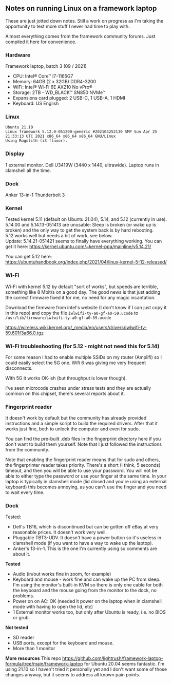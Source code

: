## Notes on running Linux on a framework laptop

These are just jotted down notes. Still a work on progress as I'm taking the opportunity to test more stuff I never had time to play with.

Almost everything comes from the framework community forums. Just compiled it here for convenience.

### Hardware
Framework laptop, batch 3 (09 / 2021)

- CPU: Intel® Core™ i7-1165G7
- Memory: 64GB (2 x 32GB) DDR4-3200
- WiFi: Intel® Wi-Fi 6E AX210 No vPro®
- Storage: 2TB - WD_BLACK™ SN850 NVMe™
- Expansions card plugged: 2 USB-C, 1 USB-A, 1 HDMI
- Keyboard: US English

### Linux
```
Ubuntu 21.10
Linux framework 5.12.0-051200-generic #202104252130 SMP Sun Apr 25 21:33:13 UTC 2021 x86_64 x86_64 x86_64 GNU/Linux
Using Rogolith (i3 flavor). 

```
### Display
1 external monitor. Dell U3419W (3440 x 1440, ultrawide). Laptop runs in clamshell all the time.

### Dock
Anker 13-in-1 Thunderbolt 3

### Kernel
Tested kernel 5.11 (default on Ubuntu 21.04), 5.14, and 5.12 (currently in use).  
5.14.00 and 5.14.13-051413 are unusable: Sleep is broken (or wake up is broken) and the only way to get the system back is by hard rebooting.  
5.12 works well but needs a bit of work, see below.  
Update: 5.14.21-051421 seems to finally have everything working. You can get it here: https://kernel.ubuntu.com/~kernel-ppa/mainline/v5.14.21/

You can get 5.12 here: https://ubuntuhandbook.org/index.php/2021/04/linux-kernel-5-12-released/

### Wi-Fi
Wi-Fi with kernel 5.12 by default "sort of works", but speeds are terrible, something like 8 Mbit/s on a good day. The good news is that just adding the correct firmware fixed it for me, no need for any magic incantation. 

Download the firmware from intel's website (I don't know if I can just copy it in this repo) and copy the file `iwlwifi-ty-a0-gf-a0-59.ucode` to `/usr/lib/firmware/iwlwifi-ty-a0-gf-a0-59.ucode`

https://wireless.wiki.kernel.org/_media/en/users/drivers/iwlwifi-ty-59.601f3a66.0.tgz

### Wi-Fi troubleshooting (for 5.12 - might not need this for 5.14)

For some reason I had to enable multiple SSIDs on my router (Amplifi) so I could easily select the 5G one. Wifi 6 was giving me very frequent disconnects.

With 5G it works OK-ish (but throughput is lower though).

I've seen microcode crashes under stress tests and they are actually common on this chipset, there's several reports about it.


### Fingerprint reader
It doesn't work by default but the community has already provided instructions and a simple script to build the required drivers. After that it works just fine, both to unlock the computer and even for sudo. 

You can find the pre-built .deb files in the fingerprint directory here if you don't want to build them yourself. Note that I just followed the instructions from the community.

Note that enabling the fingerprint reader means that for sudo and others, the fingerprinter reader takes priority. There's a short (I think, 5 seconds) timeout, and then you will be able to use your password. You will not be able to either type the password or use your finger at the same time. In your laptop is typically in clamshell mode (lid closed and you're using an external keyboard) this becomes annoying, as you can't use the finger and you need to wait every time.

### Dock
Tested: 
- Dell's TB16, which is discontinued but can be gotten off eBay at very reasonable prices. It doesn't work very well.
- Pluggable TBT3-UDV. It doesn't have a power button so it's useless in clamshell mode (if you want to have a way to wake up the laptop).
- Anker's 13-in-1. This is the one I'm currently using so comments are about it. 

**Tested**
- Audio (in/out works fine in zoom, for example)
- Keyboard and mouse - work fine and can wake up the PC from sleep. I'm using the monitor's built-in KVM so there is only one cable for both the keyboard and the mouse going from the monitor to the dock, no problems.
- Power on on AC: OK (needed it power on the laptop when in clamshell mode with having to open the lid, etc)
- 1 External monitor works too, but only after Ubuntu is ready, i.e. no BIOS or grub.

**Not tested**
- SD reader
- USB ports, except for the keyboard and mouse.
- More than 1 monitor

**More resources**
This repo https://github.com/lightrush/framework-laptop-formula/tree/main/framework-laptop for Ubuntu 20.04 seems fantastic. I'm using 21.10 so I haven't tried it personally yet and I don't want some of those changes anyway, but it seems to address all known pain points.
